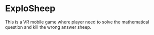 # ExploSheep
This is a VR mobile game where player need to solve the mathematical question and kill the wrong answer sheep.
